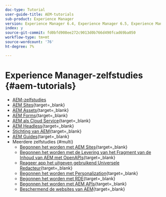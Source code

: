 ```yaml
---
doc-type: Tutorial
user-guide-title: AEM-tutorials
sub-product: Experience Manager
version: Experience Manager 6.4, Experience Manager 6.5, Experience Manager as a Cloud Service
index: y
source-git-commit: fd0bfd908ee272c9013d0b766d490fcad69ba050
workflow-type: tm+mt
source-wordcount: '76'
ht-degree: 7%

---
```



# Experience Manager-zelfstudies {#aem-tutorials}

+ [AEM-zelfstudies](overview.md)
+ [AEM Sites](https://experienceleague.adobe.com/docs/experience-manager-learn/sites/overview.html){target=_blank}
+ [AEM Assets](https://experienceleague.adobe.com/docs/experience-manager-learn/assets/overview.html){target=_blank}
+ [&#x200B; AEM Forms](https://experienceleague.adobe.com/docs/experience-manager-learn/forms/overview.html){target=_blank}
+ [&#x200B; AEM als Cloud Service](https://experienceleague.adobe.com/docs/experience-manager-learn/cloud-service/overview.html){target=_blank}
+ [&#x200B; AEM Headless](https://experienceleague.adobe.com/docs/experience-manager-learn/getting-started-with-aem-headless/overview.html){target=_blank}
+ [&#x200B; Stichting van AEM](https://experienceleague.adobe.com/docs/experience-manager-learn/cloud-service/overview.html){target=_blank}
+ [&#x200B; AEM Guides](https://experienceleague.adobe.com/docs/experience-manager-guides-learn/tutorials/overview.html){target=_blank}
+ Meerdere zelfstudies {#multi}
   + [&#x200B; Begonnen het worden met AEM Sites](https://experienceleague.adobe.com/docs/experience-manager-learn/getting-started-wknd-tutorial-develop/overview.html){target=_blank}
   + [&#x200B; Begonnen het worden met de Levering van het Fragment van de Inhoud van AEM met OpenAPIs](https://experienceleague.adobe.com/en/docs/experience-manager-learn/getting-started-with-aem-headless/open-api/basic/overview){target=_blank}
   + [&#x200B; Reageer app het uitgeven gebruikend Universele Redacteur](https://experienceleague.adobe.com/en/docs/experience-manager-learn/cloud-service/developing/universal-editor/react-app-editing/overview){target=_blank}
   + [&#x200B; Begonnen het worden met Personalization](https://experienceleague.adobe.com/en/docs/experience-manager-learn/cloud-service/personalization/overview){target=_blank}
   + [&#x200B; Begonnen het worden met RDE](https://experienceleague.adobe.com/en/docs/experience-manager-learn/cloud-service/developing/rde/overview){target=_blank}
   + [&#x200B; Begonnen het worden met AEM APIs](https://experienceleague.adobe.com/en/docs/experience-manager-learn/cloud-service/aem-apis/overview){target=_blank}
   + [&#x200B; Beschermend de websites van AEM](https://experienceleague.adobe.com/en/docs/experience-manager-learn/cloud-service/security/traffic-filter-and-waf-rules/overview){target=_blank}
